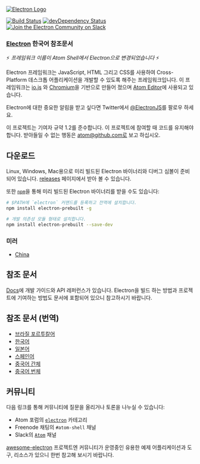 [![Electron Logo](http://electron.atom.io/images/electron-logo.svg)](http://electron.atom.io/)

[![Build Status](https://travis-ci.org/atom/electron.svg?branch=master)](https://travis-ci.org/atom/electron)
[![devDependency Status](https://david-dm.org/atom/electron/dev-status.svg)](https://david-dm.org/atom/electron#info=devDependencies)
[![Join the Electron Community on Slack](http://atom-slack.herokuapp.com/badge.svg)](http://atom-slack.herokuapp.com/)

### [Electron](https://github.com/atom/electron/) 한국어 참조문서

:zap: *프레임워크 이름이 Atom Shell에서 Electron으로 변경되었습니다* :zap:

Electron 프레임워크는 JavaScript, HTML 그리고 CSS를 사용하여 Cross-Platform 데스크톱 어플리케이션을 개발할 수 있도록 해주는 프레임워크입니다. 이 프레임워크는 [io.js](http://iojs.org) 와
[Chromium](http://www.chromium.org)을 기반으로 만들어 졌으며 [Atom Editor](https://github.com/atom/atom)에 사용되고 있습니다.

Electron에 대한 중요한 알림을 받고 싶다면 Twitter에서 [@ElectronJS](https://twitter.com/electronjs)를 팔로우 하세요.

이 프로젝트는 기여자 규약 1.2를 준수합니다. 이 프로젝트에 참여할 때 코드를 유지해야 합니다. 받아들일 수 없는 행동은 atom@github.com로 보고 하십시오.

## 다운로드

Linux, Windows, Mac용으로 미리 빌드된 Electron 바이너리와 디버그 심볼이 준비되어 있습니다. [releases](https://github.com/atom/electron/releases) 페이지에서 받아 볼 수 있습니다.

또한 [`npm`](https://docs.npmjs.com/)을 통해 미리 빌드된 Electron 바이너리를 받을 수도 있습니다:

```sh
# $PATH에 `electron` 커맨드를 등록하고 전역에 설치합니다.
npm install electron-prebuilt -g

# 개발 의존성 모듈 형태로 설치합니다.
npm install electron-prebuilt --save-dev
```

### 미러

- [China](https://npm.taobao.org/mirrors/electron)

## 참조 문서

[Docs](https://github.com/atom/electron/tree/master/docs/README.md)에 개발 가이드와 API 레퍼런스가 있습니다.
Electron을 빌드 하는 방법과 프로젝트에 기여하는 방법도 문서에 포함되어 있으니 참고하시기 바랍니다.

## 참조 문서 (번역)

- [브라질 포르투칼어](https://github.com/atom/electron/tree/master/docs-translations/pt-BR)
- [한국어](https://github.com/atom/electron/tree/master/docs-translations/ko)
- [일본어](https://github.com/atom/electron/tree/master/docs-translations/jp)
- [스페인어](https://github.com/atom/electron/tree/master/docs-translations/es)
- [중국어 간체](https://github.com/atom/electron/tree/master/docs-translations/zh-CN)
- [중국어 번체](https://github.com/atom/electron/tree/master/docs-translations/zh-TW)

## 커뮤니티

다음 링크를 통해 커뮤니티에 질문을 올리거나 토론을 나누실 수 있습니다:

- Atom 포럼의 [`electron`](http://discuss.atom.io/category/electron) 카테고리
- Freenode 채팅의 `#atom-shell` 채널 
- Slack의 [`Atom`](http://atom-slack.herokuapp.com/) 채널

[awesome-electron](https://github.com/sindresorhus/awesome-electron) 프로젝트엔 커뮤니티가 운영중인 유용한 예제 어플리케이션과 도구, 리소스가 있으니 한번 참고해 보시기 바랍니다.
